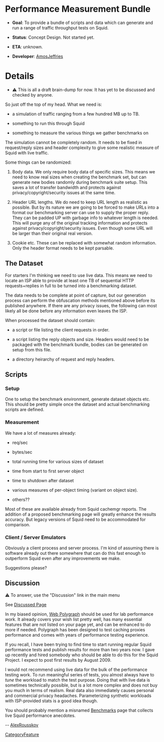 # Performance Measurement Bundle

  - **Goal**: To provide a bundle of scripts and data which can generate
    and run a range of traffic throughput tests on Squid.

  - **Status**: Concept Design. Not started yet.

  - **ETA**: unknown.

  - **Developer**:
    [AmosJeffries](/AmosJeffries)

# Details

  - ⚠️
    This is all a draft brain-dump for now. It has yet to be discussed
    and checked by anyone.

So just off the top of my head. What we need is:

  - a simulation of traffic ranging from a few hundred MB up to TB.

  - something to run this through Squid

  - something to measure the various things we gather benchmarks on

The simulation cannot be completely random. It needs to be fixed in
request/reply sizes and header complexity to give some realistic measure
of Squid with live traffic.

Some things can be randomized:

1.  Body data. We only require body data of specific sizes. This means
    we need to know real sizes when creating the benchmark set, but can
    generate new bodies randomly during benchmark suite setup. This
    saves a lot of transfer bandwidth and protects against
    privacy/copyright/security issues at the same time.

2.  Header URL lengths. We do need to keep URL length as realistic as
    possible. But by its nature we are going to be forced to make URLs
    into a format our benchmarking server can use to supply the proper
    reply. They can be padded UP with garbage info to whatever length is
    needed. This will purge any of the original tracking information and
    protects against privacy/copyright/security issues. Even though some
    URL will be larger than their original real version.

3.  Cookie etc. These can be replaced with somewhat random information.
    Only the header format needs to be kept parsable.

## The Dataset

For starters I'm thinking we need to use live data. This means we need
to locate an ISP able to provide at least one TB of sequential HTTP
requests+replies in full to be turned into a benchmarking dataset.

The data needs to be complete at point of capture, but our generation
process can perform the obfuscation methods mentioned above before its
published anywhere. If there are any privacy issues, the following can
most likely all be done before any information even leaves the ISP.

When processed the dataset should contain:

  - a script or file listing the client requests in order.

  - a script listing the reply objects and size. Headers would need to
    be packaged with the benchmark bundle, bodies can be generated on
    setup from this file.

  - a directory heirarchy of request and reply headers.

## Scripts

### Setup

One to setup the benchmark environment, generate dataset objects etc.
This should be pretty simple once the dataset and actual benchmarking
scripts are defined.

### Measurement

We have a lot of measures already:

  - req/sec

  - bytes/sec

  - total running time for various sizes of dataset

  - time from start to first server object

  - time to shutdown after dataset

  - various measures of per-object timing (variant on object size).

  - others??

Most of these are available already from Squid cachemgr reports. The
addition of a proposed benchmarking page will greatly enhance the
results accuracy. But legacy versions of Squid need to be accommodated
for comparison.

### Client / Server Emulators

Obviously a client process and server process. I'm kind of assuming
there is software already out there somewhere that can do this fast
enough to outperform Squid even after any improvements we make.

Suggestions please?

## Discussion

⚠️ To
answer, use the "Discussion" link in the main menu

See [Discussed
Page](/PerformanceMeasure)

In my biased opinion, [Web Polygraph](http://www.web-polygraph.org/)
should be used for lab performance work. It already covers your wish
list pretty well, has many essential features that are not listed on
your page yet, and can be enhanced to do more if needed. Polygraph has
been designed to test caching proxies performance and comes with years
of performance testing experience.

If you recall, I have been trying to find time to start running regular
Squid performance tests and publish results for more than two years now.
I gave up recently and hired somebody who should be able to do this for
the Squid Project. I expect to post first results by August 2009.

I would not recommend using live data for the bulk of the performance
testing work. To run meaningful series of tests, you almost always have
to *tune* the workload to match the test purpose. Doing that with live
data is sometimes technically possible, but is a lot more complex and
does not buy you much in terms of realism. Real data also immediately
causes personal and commercial privacy headaches. Parameterizing
synthetic workloads with ISP-provided stats is a good idea though.

You should probably mention a misnamed
[Benchmarks](/KnowledgeBase/Benchmarks)
page that collects live Squid performance anecdotes.

\--
[AlexRousskov](/AlexRousskov)

[CategoryFeature](/CategoryFeature)
